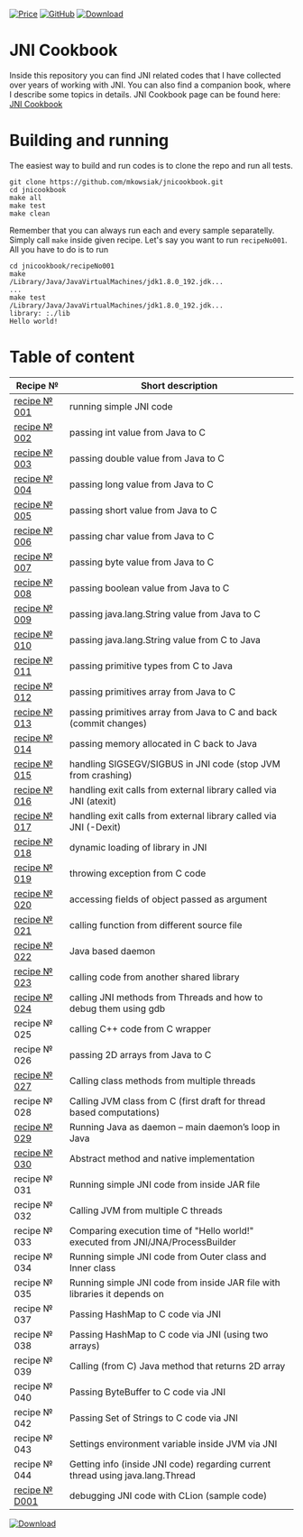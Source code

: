 [![Price](https://img.shields.io/badge/price-FREE-0098f7.svg)](https://github.com/mkowsiak/jnicookbook/blob/master/LICENSE.md)
[![GitHub](https://img.shields.io/github/license/mashape/apistatus.svg)](https://github.com/mkowsiak/jnicookbook/blob/master/LICENSE.md)
[![Download](https://img.shields.io/badge/download-click%20here-red.svg)](https://github.com/mkowsiak/jnicookbook/archive/master.zip)
# JNI Cookbook

Inside this repository you can find JNI related codes that I have collected over years of working with JNI. You can also find a companion book, where I describe some topics in details.  JNI Cookbook page can be found here: [JNI Cookbook](http://jnicookbook.owsiak.org)

# Building and running

The easiest way to build and run codes is to clone the repo and run all tests.

    git clone https://github.com/mkowsiak/jnicookbook.git
    cd jnicookbook
    make all
    make test
    make clean
    
Remember that you can always run each and every sample separatelly. Simply call `make` inside given recipe. Let's say you want to run `recipeNo001`. All you have to do is to run

    cd jnicookbook/recipeNo001
    make
    /Library/Java/JavaVirtualMachines/jdk1.8.0_192.jdk...
    ...
    make test
    /Library/Java/JavaVirtualMachines/jdk1.8.0_192.jdk...
    library: :./lib
    Hello world!

# Table of content

|Recipe № | Short description |
|---|---|
|[recipe № 001](http://jnicookbook.owsiak.org/recipe-No-001/)|running simple JNI code|
|[recipe № 002](http://jnicookbook.owsiak.org/recipe-No-002/)|passing int value from Java to C|
|[recipe № 003](http://jnicookbook.owsiak.org/recipe-No-003/)|passing double value from Java to C|
|[recipe № 004](http://jnicookbook.owsiak.org/recipe-No-004/)|passing long value from Java to C|
|[recipe № 005](http://jnicookbook.owsiak.org/recipe-No-005/)|passing short value from Java to C|
|[recipe № 006](http://jnicookbook.owsiak.org/recipe-No-006/)|passing char value from Java to C|
|[recipe № 007](http://jnicookbook.owsiak.org/recipe-No-007/)|passing byte value from Java to C|
|[recipe № 008](http://jnicookbook.owsiak.org/recipe-No-008/)|passing boolean value from Java to C|
|[recipe № 009](http://jnicookbook.owsiak.org/recipe-No-009/)|passing java.lang.String value from Java to C|
|[recipe № 010](http://jnicookbook.owsiak.org/recipe-No-010/)|passing java.lang.String value from C to Java|
|[recipe № 011](http://jnicookbook.owsiak.org/recipe-No-011/)|passing primitive types from C to Java|
|[recipe № 012](http://jnicookbook.owsiak.org/recipe-No-012/)|passing primitives array from Java to C|
|[recipe № 013](http://jnicookbook.owsiak.org/recipe-No-013/)|passing primitives array from Java to C and back (commit changes)|
|[recipe № 014](http://jnicookbook.owsiak.org/recipe-No-014/)|passing memory allocated in C back to Java|
|[recipe № 015](http://jnicookbook.owsiak.org/recipe-No-015/)|handling SIGSEGV/SIGBUS in JNI code (stop JVM from crashing)|
|[recipe № 016](http://jnicookbook.owsiak.org/recipe-No-016/)|handling exit calls from external library called via JNI (atexit)|
|[recipe № 017](http://jnicookbook.owsiak.org/recipe-No-017/)|handling exit calls from external library called via JNI (-Dexit)|
|[recipe № 018](http://jnicookbook.owsiak.org/recipe-No-018)|dynamic loading of library in JNI|
|[recipe № 019](http://jnicookbook.owsiak.org/recipe-No-019/)|throwing exception from C code|
|[recipe № 020](http://jnicookbook.owsiak.org/recipe-No-020/)|accessing fields of object passed as argument|
|[recipe № 021](http://jnicookbook.owsiak.org/recipe-No-021/)|calling function from different source file|
|[recipe № 022](http://jnicookbook.owsiak.org/recipe-No-022/)|Java based daemon|
|[recipe № 023](http://jnicookbook.owsiak.org/recipe-No-023/)|calling code from another shared library|
|[recipe № 024](http://jnicookbook.owsiak.org/recipe-No-024/)|calling JNI methods from Threads and how to debug them using gdb|
|recipe № 025|calling C++ code from C wrapper|
|recipe № 026|passing 2D arrays from Java to C|
|[recipe № 027](http://jnicookbook.owsiak.org/recipe-no-027/)|Calling class methods from multiple threads|
|recipe № 028|Calling JVM class from C (first draft for thread based computations)|
|[recipe № 029](http://jnicookbook.owsiak.org/recipe-no-029/)|Running Java as daemon – main daemon’s loop in Java|
|[recipe № 030](http://jnicookbook.owsiak.org/recipe-no-030/)|Abstract method and native implementation|
|recipe № 031|Running simple JNI code from inside JAR file|
|recipe № 032|Calling JVM from multiple C threads|
|recipe № 033|Comparing execution time of "Hello world!" executed from JNI/JNA/ProcessBuilder|
|recipe № 034|Running simple JNI code from Outer class and Inner class|
|recipe № 035|Running simple JNI code from inside JAR file with libraries it depends on|
|recipe № 037|Passing HashMap to C code via JNI|
|recipe № 038|Passing HashMap to C code via JNI (using two arrays)|
|recipe № 039|Calling (from C) Java method that returns 2D array |
|recipe № 040|Passing ByteBuffer to C code via JNI|
|recipe № 042|Passing Set of Strings to C code via JNI|
|recipe № 043|Settings environment variable inside JVM via JNI|
|recipe № 044|Getting info (inside JNI code) regarding current thread using java.lang.Thread|
|[recipe № D001](http://jnicookbook.owsiak.org/recipe-No-D001/)|debugging JNI code with CLion (sample code)|
[![Download](https://img.shields.io/badge/download-click%20here-red.svg)](https://github.com/mkowsiak/jnicookbook/archive/master.zip)
